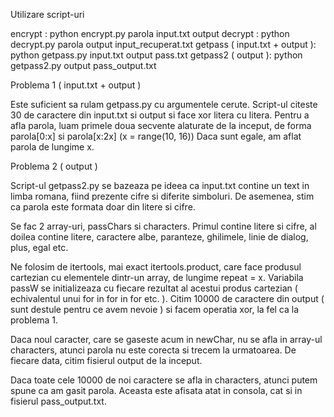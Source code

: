 Utilizare script-uri

encrypt : python encrypt.py parola input.txt output
decrypt : python decrypt.py parola output input_recuperat.txt
getpass ( input.txt + output ): python getpass.py input.txt output pass.txt
getpass2 ( output ): python getpass2.py output pass_output.txt

Problema 1 ( input.txt + output )

Este suficient sa rulam getpass.py cu argumentele cerute.
Script-ul citeste 30 de caractere din input.txt si output si face xor litera cu litera.
Pentru a afla parola, luam primele doua secvente alaturate de la inceput, de forma parola[0:x] si parola[x:2x] (x = range(10, 16))
Daca sunt egale, am aflat parola de lungime x.

Problema 2 ( output )

Script-ul getpass2.py se bazeaza pe ideea ca input.txt contine un text in limba romana, fiind prezente cifre si diferite simboluri.
De asemenea, stim ca parola este formata doar din litere si cifre.

Se fac 2 array-uri, passChars si characters. Primul contine litere si cifre, al doilea contine litere, caractere albe,
paranteze, ghilimele, linie de dialog, plus, egal etc.

Ne folosim de itertools, mai exact itertools.product, care face produsul cartezian cu elementele dintr-un array, de lungime repeat = x.
Variabila passW se initializeaza cu fiecare rezultat al acestui produs cartezian ( echivalentul unui for in for in for etc. ).
Citim 10000 de caractere din output ( sunt destule pentru ce avem nevoie ) si facem operatia xor, la fel ca la problema 1.

Daca noul caracter, care se gaseste acum in newChar, nu se afla in array-ul characters, atunci parola nu este corecta si trecem la urmatoarea.
De fiecare data, citim fisierul output de la inceput.

Daca toate cele 10000 de noi caractere se afla in characters, atunci putem spune ca am gasit parola. Aceasta este afisata atat in consola, cat si in fisierul pass_output.txt.
